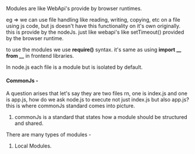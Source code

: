 Modules are like WebApi's provide by browser runtimes.

eg => we can use file handling like reading, writing, copying, etc on a file using js code, but js doesn't
have this functionality on it's own originally. this is provide by the nodeJs. just like webapi's like setTimeout() provided by the browser runtime.

to use the modules  we use **require()** syntax. it's same as using **import __ from __** in frontend libraries.

In node.js each file is a module but is isolated by default.

#### CommonJs - 
A question arises that let's say they are two files rn, one is index.js and one is app.js, how do we ask node.js to execute not just index.js but also app.js?
this is where commonJs standard comes into picture.
1. commonJs is a standard that states how a module should be structured and shared.

There are many types of modules - 
1. Local Modules.